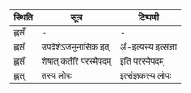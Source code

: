 | स्थिति | सूत्र | टिप्पणी |
| ----- | ------- | ------ |
| ह्लसँ | - | - |
| ह्लसँ | उपदेशेऽजनुनासिक इत् | अँ-इत्यस्य इत्संज्ञा |
| ह्लसँ | शेषात् कर्तरि परस्मैपदम् | इति परस्मैपदम् |
| ह्लस् | तस्य लोपः | इत्संज्ञकस्य लोपः |

